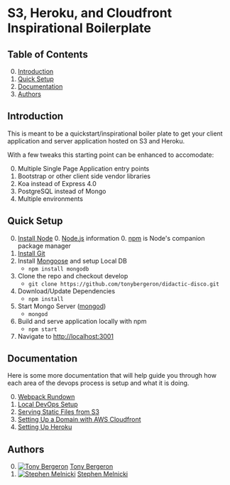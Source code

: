 # S3, Heroku, and Cloudfront Inspirational Boilerplate

## Table of Contents
0. [Introduction](#introduction)
0. [Quick Setup](#quick-setup)
0. [Documentation](#documentation)
0. [Authors](#authors)


## <a name="introduction"></a> Introduction
This is meant to be a quickstart/inspirational boiler plate to get your client application and server application hosted on S3 and Heroku.  

With a few tweaks this starting point can be enhanced to accomodate:

0. Multiple Single Page Application entry points
0. Bootstrap or other client side vendor libraries
0. Koa instead of Express 4.0
0. PostgreSQL instead of Mongo
0. Multiple environments

## <a name="quick-setup"></a> Quick Setup
0. [Install Node]
	0. [Node.js] information
	0. [npm] is Node's companion package manager
0. [Install Git]
0. Install [Mongoose] and setup Local DB
	* `npm install mongodb`
0. Clone the repo and checkout develop
	* `git clone https://github.com/tonybergeron/didactic-disco.git`
0. Download/Update Dependencies
	* `npm install`
0. Start Mongo Server ([mongod])
	* `mongod`
0. Build and serve application locally with npm
	* `npm start`
0. Navigate to [http://localhost:3001](http://localhost:3001)


## <a name="documentation"></a> Documentation
Here is some more documentation that will help guide you through how each area of the devops process is setup and what it is doing. 

0. [Webpack Rundown](docs/webpack.md)
0. [Local DevOps Setup](docs/local_devops_setup.md)
0. [Serving Static Files from S3](docs/serving_static_files_from_s3.md)
0. [Setting Up a Domain with AWS Cloudfront](docs/setting_up_domain_with_aws_cloudfront.md)
0. [Setting Up Heroku](docs/setting_up_heroku.md)


## <a name="authors"></a> Authors
0. [![Tony Bergeron](https://avatars1.githubusercontent.com/u/3194800?s=100 "Tony Bergeron")](https://github.com/tonybergeron) [Tony Bergeron](https://github.com/tonybergeron)
0. [![Stephen Melnicki](https://avatars0.githubusercontent.com/u/1424885?s=100 "Stephen Melnicki")](https://github.com/smelnicki) [Stephen Melnicki](https://github.com/smelnicki)


[Install Node]: https://github.com/joyent/node/wiki/installation
[Node.js]: https://nodejs.org
[npm]: https://www.npmjs.com
[Mongoose]: http://mongoosejs.com/
[mongod]: https://docs.mongodb.com/manual/reference/program/mongod/
[Install Git]: https://git-scm.com/book/en/v2/Getting-Started-Installing-Git